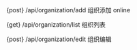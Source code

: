 
{post} /api/organization/add 组织添加  online

{get} /api/organization/list 组织列表

{post} /api/organization/edit 组织编辑

